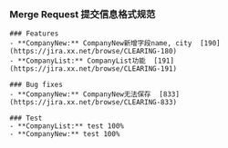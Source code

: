  
### Merge Request 提交信息格式规范

    ### Features
    - **CompanyNew:** CompanyNew新增字段name, city  [190](https://jira.xx.net/browse/CLEARING-180)
    - **CompanyList:** CompanyList功能  [191](https://jira.xx.net/browse/CLEARING-191)

    ### Bug fixes
    - **CompanyNew:** CompanyNew无法保存  [833](https://jira.xx.net/browse/CLEARING-833)

    ### Test
    - **CompanyList:** test 100%
    - **CompanyNew:** test 100%

